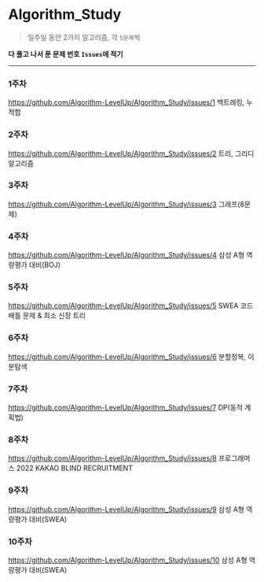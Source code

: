 # Algorithm_Study
> 일주일 동안 2가지 알고리즘, 각 `5문제`씩

**다 풀고 나서 푼 문제 번호 `Issues`에 적기**

<hr/>

### 1주차
https://github.com/Algorithm-LevelUp/Algorithm_Study/issues/1
백트래킹, 누적합

### 2주차
https://github.com/Algorithm-LevelUp/Algorithm_Study/issues/2
트리, 그리디 알고리즘

### 3주차
https://github.com/Algorithm-LevelUp/Algorithm_Study/issues/3
그래프(8문제)

### 4주차
https://github.com/Algorithm-LevelUp/Algorithm_Study/issues/4
삼성 A형 역량평가 대비(BOJ)

### 5주차
https://github.com/Algorithm-LevelUp/Algorithm_Study/issues/5
SWEA 코드배틀 문제 & 최소 신장 트리

### 6주차
https://github.com/Algorithm-LevelUp/Algorithm_Study/issues/6
분할정복, 이분탐색

### 7주차
https://github.com/Algorithm-LevelUp/Algorithm_Study/issues/7
DP(동적 계획법)

### 8주차
https://github.com/Algorithm-LevelUp/Algorithm_Study/issues/8
프로그래머스 2022 KAKAO BLIND RECRUITMENT

### 9주차
https://github.com/Algorithm-LevelUp/Algorithm_Study/issues/9
삼성 A형 역량평가 대비(SWEA)

### 10주차
https://github.com/Algorithm-LevelUp/Algorithm_Study/issues/10
삼성 A형 역량평가 대비(SWEA)
